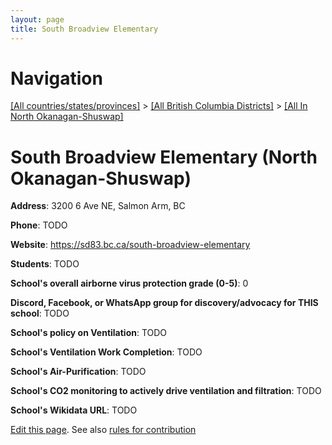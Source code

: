 ```yaml
---
layout: page
title: South Broadview Elementary
---
```

# Navigation

[[All countries/states/provinces]](../../..) > [[All British Columbia Districts]](../..) > [[All In North Okanagan-Shuswap]](..)

# South Broadview Elementary (North Okanagan-Shuswap)

**Address**: 3200 6 Ave NE, Salmon Arm, BC

**Phone**: TODO

**Website**: <https://sd83.bc.ca/south-broadview-elementary>

**Students**: TODO

**School's overall airborne virus protection grade (0-5)**: 0

**Discord, Facebook, or WhatsApp group for discovery/advocacy for THIS school**: TODO

**School's policy on Ventilation**: TODO

**School's Ventilation Work Completion**: TODO

**School's Air-Purification**: TODO

**School's CO2 monitoring to actively drive ventilation and filtration**: TODO

**School's Wikidata URL**: TODO


[Edit this page](https://github.com/ventilate-schools/BC/edit/main/./North_Okanagan-Shuswap/South_Broadview_Elementary.md). See also [rules for contribution](../../../contribution-rules/)